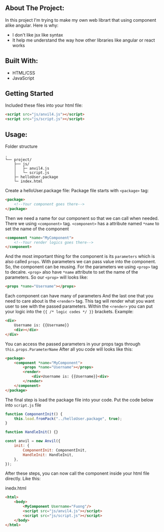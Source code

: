 ## About The Project:

In this project I'm trying to make my own web librart that using component alike angular. Here is why:

-   I don't like jsx like syntax
-   It help me understand the way how other libraries like angular or react works

## Built With:

-   HTML/CSS
-   JavaScript

## Getting Started

Included these files into your html file:

```html
<script src="js/anvil4.js"></script>
<script src="js/script.js"></script>
```

## Usage:

Folder structure

```
.
└── project/
    ├── js/
    │   ├─ anvil4.js
    │   └─ script.js
    ├─ helloUser.package
    └─ index.html
```

Create a helloUser.package file:
Package file starts with `<package>` tag:

```html
<package>
    <!--Your component goes there-->
</package>
```

Then we need a name for our component so that we can call when needed. There we using `<component>` tag. `<component>` has a attribute named `*name` to set the name of the component

```html
<component *name="MyComponent">
    <!--Your render logics goes there-->
</component>
```

And the most important thing for the component is its `parameters` which is also called `props`. With parameters we can pass value into the component. So, the component can be reusing.
For the parameters we using `<prop>` tag to decalre. `<prop>` also have `*name` attribute to set the name of the parameters. So our `<prop>` will looks like:

```html
<props *name="Username"></props>
```

Each component can have many of parameters
And the last one that you need to care about is the `<render>` tag. This tag will render what you want user to see with the passed parameters.
Within the `<render>` you can put your logic into the `{{ /* logic codes */ }}` brackets. Example:

```html
<div>
    Username is: {{Username}}
    <div></div>
</div>
```

You can access the passed parameters in your props tags through `this.props.ParameterName`
After all you code will looks like this:

```html
<package>
    <component *name="MyComponent">
        <props *name="Username"></props>
        <render>
            <div>Username is: {{Username}}<div>
        </render>
    </component>
</package>
```

The final step is load the package file into your code. Put the code below into `script.js` file

```js
function ComponentInit() {
    this.load.fromPack("../helloUser.package", true);
}

function HandleInit() {}

const anvil = new Anvil({
    init: {
        ComponentInit: ComponentInit,
        HandleInit: HandleInit,
    },
});
```

After these steps, you can now call the component inside your html file directly. Like this:

inedx.html

```html
<html>
    <body>
        <MyComponent Username="Fuong"/>
        <script src="js/anvil4.js"></script>
        <script src="js/script.js"></script>
    </body>
</html>
```
